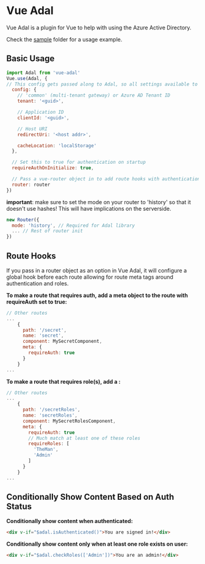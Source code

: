 # Vue Adal

Vue Adal is a plugin for Vue to help with using the Azure Active Directory.

Check the [sample](/sample) folder for a usage example.
## Basic Usage

```javascript
import Adal from 'vue-adal'
Vue.use(Adal, {
// This config gets passed along to Adal, so all settings available to adal can be used here.
  config: {
    // 'common' (multi-tenant gateway) or Azure AD Tenant ID
    tenant: '<guid>',

    // Application ID
    clientId: '<guid>',

    // Host URI
    redirectUri: '<host addr>',

    cacheLocation: 'localStorage'
  },

  // Set this to true for authentication on startup
  requireAuthOnInitialize: true,

  // Pass a vue-router object in to add route hooks with authentication and role checking
  router: router
})
```

**important**: make sure to set the mode on your router to 'history' so that it doesn't use hashes!  This will have implications on the serverside.

```javascript
new Router({
  mode: 'history', // Required for Adal library
  ... // Rest of router init
})
```

## Route Hooks

If you pass in a router object as an option in Vue Adal, it will configure a global hook before each route allowing for route meta tags around authentication and roles.

**To make a route that requires auth, add a meta object to the route with requireAuth set to true:**

```javascript
// Other routes
...
    {
      path: '/secret',
      name: 'secret',
      component: MySecretComponent,
      meta: {
        requireAuth: true
      }
    }
...
```

**To make a route that requires role(s), add a :**

```javascript
// Other routes
...
    {
      path: '/secretRoles',
      name: 'secretRoles',
      component: MySecretRolesComponent,
      meta: {
        requireAuth: true
        // Much match at least one of these roles
        requireRoles: [
          'TheMan',
          'Admin'
        ]
      }
    }
...
```

## Conditionally Show Content Based on Auth Status

**Conditionally show content when authenticated:**

```html
<div v-if="$adal.isAuthenticated()">You are signed in!</div>
```

**Conditionally show content only when at least one role exists on user:**

```html
<div v-if="$adal.checkRoles(['Admin'])">You are an admin!</div>
```

